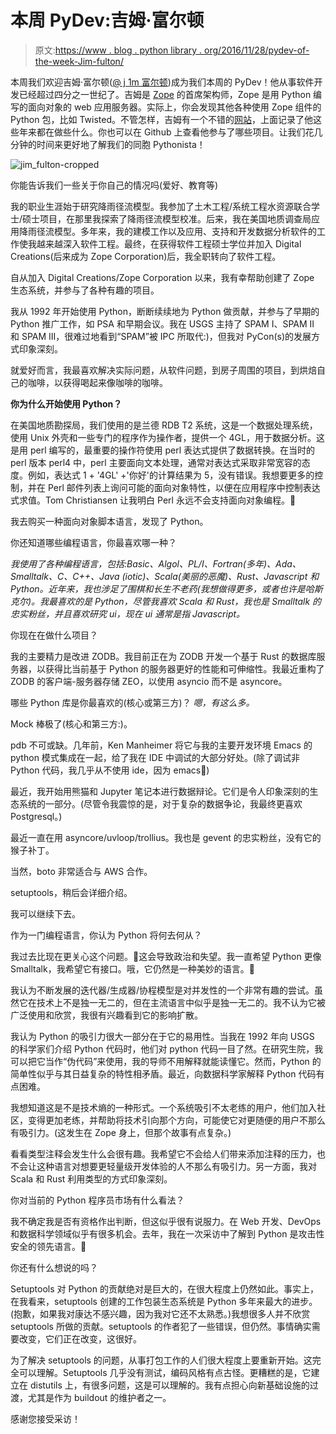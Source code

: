 # 本周 PyDev:吉姆·富尔顿

> 原文:[https://www . blog . python library . org/2016/11/28/pydev-of-the-week-Jim-fulton/](https://www.blog.pythonlibrary.org/2016/11/28/pydev-of-the-week-jim-fulton/)

本周我们欢迎吉姆·富尔顿([@ j 1m 富尔顿](https://twitter.com/j1mfulton))成为我们本周的 PyDev！他从事软件开发已经超过四分之一世纪了。吉姆是 [Zope](http://www.zope.org/) 的首席架构师，Zope 是用 Python 编写的面向对象的 web 应用服务器。实际上，你会发现其他各种使用 Zope 组件的 Python 包，比如 Twisted。不管怎样，吉姆有一个不错的[网站](http://jimfulton.info/)，上面记录了他这些年来都在做些什么。你也可以在 Github 上查看他参与了哪些项目。让我们花几分钟的时间来更好地了解我们的同胞 Pythonista！

![jim_fulton-cropped](../Images/bcd134e5721004d3bf057595dd361ad0.png)

你能告诉我们一些关于你自己的情况吗(爱好、教育等)

我的职业生涯始于研究降雨径流模型。我参加了土木工程/系统工程水资源联合学士/硕士项目，在那里我探索了降雨径流模型校准。后来，我在美国地质调查局应用降雨径流模型。多年来，我的建模工作以及应用、支持和开发数据分析软件的工作使我越来越深入软件工程。最终，在获得软件工程硕士学位并加入 Digital Creations(后来成为 Zope Corporation)后，我全职转向了软件工程。

自从加入 Digital Creations/Zope Corporation 以来，我有幸帮助创建了 Zope 生态系统，并参与了各种有趣的项目。

我从 1992 年开始使用 Python，断断续续地为 Python 做贡献，并参与了早期的 Python 推广工作，如 PSA 和早期会议。我在 USGS 主持了 SPAM I、SPAM II 和 SPAM III，很难过地看到“SPAM”被 IPC 所取代:)，但我对 PyCon(s)的发展方式印象深刻。

就爱好而言，我最喜欢解决实际问题，从软件问题，到房子周围的项目，到烘焙自己的咖啡，以获得喝起来像咖啡的咖啡。

**你为什么开始使用 Python？**

在美国地质勘探局，我们使用的是兰德 RDB T2 系统，这是一个数据处理系统，使用 Unix 外壳和一些专门的程序作为操作者，提供一个 4GL，用于数据分析。这是用 perl 编写的，最重要的操作符使用 perl 表达式提供了数据转换。在当时的 perl 版本 perl4 中，perl 主要面向文本处理，通常对表达式采取非常宽容的态度。例如，表达式 1 + '4GL' +'你好'的计算结果为 5，没有错误。我想要更多的控制，并在 Perl 邮件列表上询问可能的面向对象特性，以便在应用程序中控制表达式求值。Tom Christiansen 让我明白 Perl 永远不会支持面向对象编程。🙂

我去购买一种面向对象脚本语言，发现了 Python。

你还知道哪些编程语言，你最喜欢哪一种？

*我使用了各种编程语言，包括:Basic、Algol、PL/I、Fortran(多年)、Ada、Smalltalk、C、C++、Java (iotic)、Scala(美丽的恶魔)、Rust、Javascript 和 Python。近年来，我也涉足了围棋和长生不老药(我想做得更多，或者也许是哈斯克尔)。我最喜欢的是 Python，尽管我喜欢 Scala 和 Rust，我也是 Smalltalk 的忠实粉丝，并且喜欢研究 ui，现在 ui 通常是指 Javascript。*

你现在在做什么项目？

我的主要精力是改进 ZODB。我目前正在为 ZODB 开发一个基于 Rust 的数据库服务器，以获得比当前基于 Python 的服务器更好的性能和可伸缩性。我最近重构了 ZODB 的客户端-服务器存储 ZEO，以使用 asyncio 而不是 asyncore。

哪些 Python 库是你最喜欢的(核心或第三方)？
 *嗯，有这么多。*

Mock 棒极了(核心和第三方:)。

pdb 不可或缺。几年前，Ken Manheimer 将它与我的主要开发环境 Emacs 的 python 模式集成在一起，给了我在 IDE 中调试的大部分好处。(除了调试非 Python 代码，我几乎从不使用 ide，因为 emacs🙂)

最近，我开始用熊猫和 Jupyter 笔记本进行数据辩论。它们是令人印象深刻的生态系统的一部分。(尽管令我震惊的是，对于复杂的数据争论，我最终更喜欢 Postgresql。)

最近一直在用 asyncore/uvloop/trollius。我也是 gevent 的忠实粉丝，没有它的猴子补丁。

当然，boto 非常适合与 AWS 合作。

setuptools，稍后会详细介绍。

我可以继续下去。

作为一门编程语言，你认为 Python 将何去何从？

我过去比现在更关心这个问题。🙂这会导致政治和失望。我一直希望 Python 更像 Smalltalk，我希望它有接口。哦，它仍然是一种美妙的语言。🙂

我认为不断发展的迭代器/生成器/协程模型是对并发性的一个非常有趣的尝试。虽然它在技术上不是独一无二的，但在主流语言中似乎是独一无二的。我不认为它被广泛使用和欣赏，我很有兴趣看到它的影响扩散。

我认为 Python 的吸引力很大一部分在于它的易用性。当我在 1992 年向 USGS 的科学家们介绍 Python 代码时，他们对 python 代码一目了然。在研究生院，我可以把它当作“伪代码”来使用，我的导师不用解释就能读懂它。然而，Python 的简单性似乎与其日益复杂的特性相矛盾。最近，向数据科学家解释 Python 代码有点困难。

我想知道这是不是技术熵的一种形式。一个系统吸引不太老练的用户，他们加入社区，变得更加老练，并帮助将技术引向那个方向，可能使它对更随便的用户不那么有吸引力。(这发生在 Zope 身上，但那个故事有点复杂。)

看看类型注释会发生什么会很有趣。我希望它不会给人们带来添加注释的压力，也不会让这种语言对想要更轻量级开发体验的人不那么有吸引力。另一方面，我对 Scala 和 Rust 利用类型的方式印象深刻。

你对当前的 Python 程序员市场有什么看法？

我不确定我是否有资格作出判断，但这似乎很有说服力。在 Web 开发、DevOps 和数据科学领域似乎有很多机会。去年，我在一次采访中了解到 Python 是攻击性安全的领先语言。🙂

你还有什么想说的吗？

Setuptools 对 Python 的贡献绝对是巨大的，在很大程度上仍然如此。事实上，在我看来，setuptools 创建的工作包装生态系统是 Python 多年来最大的进步。(抱歉，如果我对康达不感兴趣，因为我对它还不太熟悉。)我想很多人并不欣赏 setuptools 所做的贡献。setuptools 的作者犯了一些错误，但仍然。事情确实需要改变，它们正在改变，这很好。

为了解决 setuptools 的问题，从事打包工作的人们很大程度上要重新开始。这完全可以理解。Setuptools 几乎没有测试，编码风格有点古怪。更糟糕的是，它建立在 distutils 上，有很多问题，这是可以理解的。我有点担心向新基础设施的过渡，尤其是作为 buildout 的维护者之一。

感谢您接受采访！